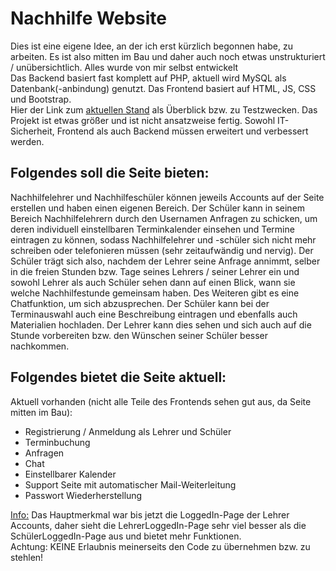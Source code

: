 # Nachhilfe Website
Dies ist eine eigene Idee, an der ich erst kürzlich begonnen habe, zu arbeiten. Es ist also mitten im Bau und daher auch noch etwas unstrukturiert / unübersichtlich. Alles wurde von mir selbst entwickelt<br>
Das Backend basiert fast komplett auf PHP, aktuell wird MySQL als Datenbank(-anbindung) genutzt. Das Frontend basiert auf HTML, JS, CSS und Bootstrap.<br>
Hier der Link zum <a href="http://dhbwweb.bplaced.net" target="_blank">aktuellen Stand</a> als Überblick bzw. zu Testzwecken.
Das Projekt ist etwas größer und ist nicht ansatzweise fertig. Sowohl IT-Sicherheit, Frontend als auch Backend müssen erweitert und verbessert werden.<br>

## Folgendes soll die Seite bieten:
Nachhilfelehrer und Nachhilfeschüler können jeweils Accounts auf der Seite erstellen und haben einen eigenen Bereich.
Der Schüler kann in seinem Bereich Nachhilfelehrern durch den Usernamen Anfragen zu schicken, um deren individuell einstellbaren Terminkalender einsehen und Termine eintragen zu können,
sodass Nachhilfelehrer und -schüler sich nicht mehr schreiben oder telefonieren müssen (sehr zeitaufwändig und nervig). Der Schüler trägt sich also, nachdem der Lehrer seine Anfrage annimmt, selber in die freien Stunden bzw. Tage seines Lehrers / seiner Lehrer ein und sowohl Lehrer als auch Schüler sehen dann auf einen Blick, wann sie welche Nachhilfestunde gemeinsam haben.
Des Weiteren gibt es eine Chatfunktion, um sich abzusprechen. Der Schüler kann bei der Terminauswahl auch eine Beschreibung eintragen und ebenfalls auch Materialien hochladen. Der Lehrer kann dies sehen und sich auch auf die Stunde vorbereiten bzw. den Wünschen seiner Schüler besser nachkommen. 

## Folgendes bietet die Seite aktuell:
Aktuell vorhanden (nicht alle Teile des Frontends sehen gut aus, da Seite mitten im Bau):
<ul>
  <li>Registrierung / Anmeldung als Lehrer und Schüler</li>
  <li>Terminbuchung</li>
  <li>Anfragen</li>
  <li>Chat</li>
  <li>Einstellbarer Kalender</li>
  <li>Support Seite mit automatischer Mail-Weiterleitung</li>
  <li>Passwort Wiederherstellung</li>
</ul>

<u>Info:</u> Das Hauptmerkmal war bis jetzt die LoggedIn-Page der Lehrer Accounts, daher sieht die LehrerLoggedIn-Page sehr viel besser als die SchülerLoggedIn-Page aus und bietet mehr Funktionen. <br>
Achtung: KEINE Erlaubnis meinerseits den Code zu übernehmen bzw. zu stehlen!
